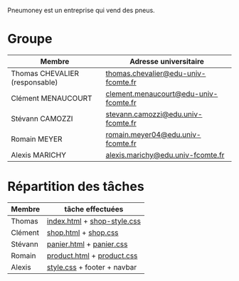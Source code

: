 Pneumoney est un entreprise qui vend des pneus.

# Groupe

| Membre             | Adresse universitaire |
|--------------------|-----------------------|
| Thomas CHEVALIER (responsable) | <thomas.chevalier@edu-univ-fcomte.fr> |
| Clément MENAUCOURT | <clement.menaucourt@edu-univ-fcomte.fr> |
| Stévann CAMOZZI | <stevann.camozzi@edu.univ-fcomte.fr> |
| Romain MEYER | <romain.meyer04@edu.univ-fcomte.fr> |
| Alexis MARICHY | <alexis.marichy@edu.univ-fcomte.fr> |

# Répartition des tâches 

| Membre             | tâche effectuées |
|--------------------|-----------------------|
| Thomas | [index.html](index.html) + [shop-style.css](shop-style.css) |
| Clément | [shop.html](shop.html) + [shop.css](shop.css) |
| Stévann| [panier.html](panier.html) + [panier.css](panier.css)|
| Romain | [product.html](product.html) + [product.css](product.css) |
| Alexis | [style.css](style.css) + footer + navbar |

